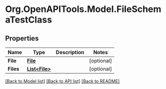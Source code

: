 # Org.OpenAPITools.Model.FileSchemaTestClass

## Properties

Name | Type | Description | Notes
------------ | ------------- | ------------- | -------------
**File** | [**File**](File.md) |  | [optional] 
**Files** | [**List&lt;File&gt;**](File.md) |  | [optional] 

[[Back to Model list]](../../README.md#documentation-for-models) [[Back to API list]](../../README.md#documentation-for-api-endpoints) [[Back to README]](../../README.md)

